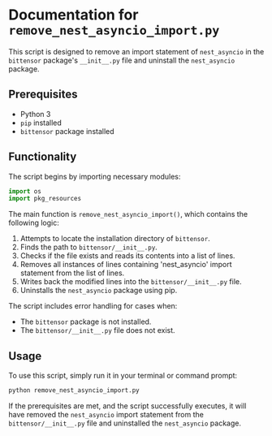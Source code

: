  # Documentation for `remove_nest_asyncio_import.py`

This script is designed to remove an import statement of `nest_asyncio` in the `bittensor` package's `__init__.py` file and uninstall the `nest_asyncio` package.

## Prerequisites

- Python 3
- `pip` installed
- `bittensor` package installed

## Functionality

The script begins by importing necessary modules:

```python
import os
import pkg_resources
```

The main function is `remove_nest_asyncio_import()`, which contains the following logic:

1. Attempts to locate the installation directory of `bittensor`.
2. Finds the path to `bittensor/__init__.py`.
3. Checks if the file exists and reads its contents into a list of lines.
4. Removes all instances of lines containing 'nest_asyncio' import statement from the list of lines.
5. Writes back the modified lines into the `bittensor/__init__.py` file.
6. Uninstalls the `nest_asyncio` package using pip.

The script includes error handling for cases when:
- The `bittensor` package is not installed.
- The `bittensor/__init__.py` file does not exist.

## Usage

To use this script, simply run it in your terminal or command prompt:

```bash
python remove_nest_asyncio_import.py
```

If the prerequisites are met, and the script successfully executes, it will have removed the `nest_asyncio` import statement from the `bittensor/__init__.py` file and uninstalled the `nest_asyncio` package.